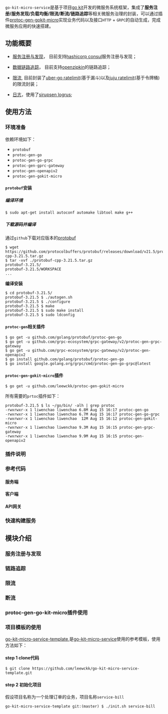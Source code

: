 `go-kit-micro-service`是基于项目[go kit](https://github.com/go-kit/kit)开发的微服务系统框架，集成了**服务注册/服务发现/负载均衡/限流/断流/链路追踪**等相关微服务治理的封装，可以通过插件[protoc-gen-gokit-micro](https://github.com/leewckk/protoc-gen-gokit-micro)实现业务代码以及接口`HTTP` + `GRPC`的自动生成，完成微服务应用的快速搭建。

## 功能概要

* [服务注册与发现](https://github.com/leewckk/go-kit-micro-service/tree/master/discovery)， 目前支持[hashicorp consul](https://github.com/hashicorp/consul)服务注册与发现；

* [数据链路追踪](https://github.com/leewckk/go-kit-micro-service/tree/master/middlewares/tracing)， 目前支持[openzipkin](https://github.com/openzipkin/zipkin-go)的链路追踪；
* [限流](https://github.com/leewckk/go-kit-micro-service/tree/master/middlewares/endpoint/ratelimit), 目前封装了[uber-go ratelimit](https://github.com/uber-go/ratelimit)(基于漏斗)以及[juju ratelimit](https://github.com/juju/ratelimit)(基于令牌桶)的限流封装；
* [日志](https://github.com/leewckk/go-kit-micro-service/tree/master/log)，使用了[sirupsen logrus](https://github.com/sirupsen/logrus);

## 使用方法

### 环境准备

依赖环境如下：

* `protobuf`
* `protoc-gen-go`
* `protoc-gen-go-grpc`
* `protoc-gen-gprc-gateway`
* `protoc-gen-openapiv2`
* `protoc-gen-gokit-micro`

#### `protobuf`安装



##### 编译环境

````shell
$ sudo apt-get install autoconf automake libtool make g++
````



##### 下载源码并编译

通过`github`下载对应版本的[protobuf](https://github.com/protocolbuffers/protobuf/releases)

````shell
$ wget https://github.com/protocolbuffers/protobuf/releases/download/v21.5/protobuf-cpp-3.21.5.tar.gz
$ tar -xvf ./protobuf-cpp-3.21.5.tar.gz
protobuf-3.21.5/
protobuf-3.21.5/WORKSPACE
...
````

**编译安装**

````shell
$ cd protobuf-3.21.5/
protobuf-3.21.5 $ ./autogen.sh
protobuf-3.21.5 $ ./configure
protobuf-3.21.5 $ make
protobuf-3.21.5 $ sudo make install
protobuf-3.21.5 $ sudo ldconfig
````

#### `protoc-gen`相关插件



````shell
$ go get -u github.com/golang/protobuf/protoc-gen-go
$ go get -u github.com/grpc-ecosystem/grpc-gateway/v2/protoc-gen-grpc-gateway
$ go get -u github.com/grpc-ecosystem/grpc-gateway/v2/protoc-gen-openapiv2
$ go install github.com/golang/protobuf/protoc-gen-go
$ go install google.golang.org/grpc/cmd/protoc-gen-go-grpc@latest
````



#### `protoc-gen-gokit-micro`插件

````shell
$ go get -u github.com/leewckk/protoc-gen-gokit-micro
````



所有需要的`prtoc`插件如下：

````shell
protobuf-3.21.5 $ ls ~/go/bin/ -alh | grep protoc
-rwxrwxr-x 1 liwenchao liwenchao 6.8M Aug 15 16:17 protoc-gen-go
-rwxrwxr-x 1 liwenchao liwenchao 6.7M Aug 15 16:17 protoc-gen-go-grpc
-rwxrwxr-x 1 liwenchao liwenchao  12M Aug 15 16:12 protoc-gen-gokit-micro
-rwxrwxr-x 1 liwenchao liwenchao 9.3M Aug 15 16:15 protoc-gen-grpc-gateway
-rwxrwxr-x 1 liwenchao liwenchao 9.9M Aug 15 16:15 protoc-gen-openapiv2
````



### 插件说明







### 参考代码

#### 服务端



#### 客户端



#### API网关



### 快速构建服务





## 模块介绍









### 服务注册与发现



### 链路追踪



### 限流



### 断流



### protoc-gen-go-kit-micro插件使用





### 项目模板的使用

[go-kit-micro-service-template](https://github.com/leewckk/go-kit-micro-service-template),是[go-kit-micro-service](https://github.com/leewckk/go-kit-micro-service)使用的参考模板，使用方法如下：

#### step 1 clone代码

````shell
$ git clone https://github.com/leewckk/go-kit-micro-service-template.git
````



#### step 2 初始化项目

假设项目名称为一个处理订单的业务，项目名称`service-bill`

````shell
go-kit-micro-service-template git:(master) $ ./init.sh service-bill
````









